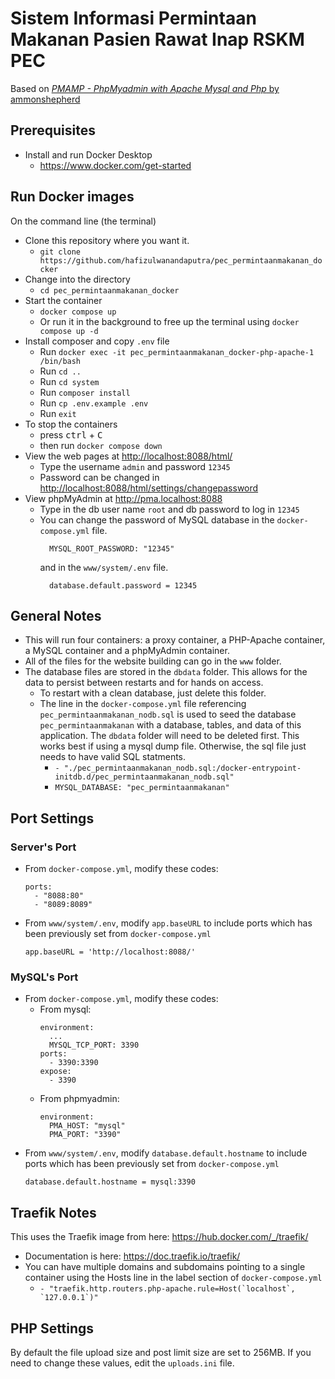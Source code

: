 # Sistem Informasi Permintaan Makanan Pasien Rawat Inap RSKM PEC

Based on [_PMAMP - PhpMyadmin with Apache Mysql and Php_ by ammonshepherd](https://github.com/ammonshepherd/pmamp)

## Prerequisites

- Install and run Docker Desktop
  - [https://www.docker.com/get-started ](https://www.docker.com/get-started)

## Run Docker images

On the command line (the terminal)

- Clone this repository where you want it.
  - `git clone https://github.com/hafizulwanandaputra/pec_permintaanmakanan_docker`
- Change into the directory
  - `cd pec_permintaanmakanan_docker`
- Start the container
  - `docker compose up`
  - Or run it in the background to free up the terminal using `docker compose up -d`
- Install composer and copy `.env` file
  - Run `docker exec -it pec_permintaanmakanan_docker-php-apache-1 /bin/bash`
  - Run `cd ..`
  - Run `cd system`
  - Run `composer install`
  - Run `cp .env.example .env`
  - Run `exit`
- To stop the containers
  - press <kbd>ctrl</kbd> + <kbd>C</kbd>
  - then run `docker compose down`
- View the web pages at [http://localhost:8088/html/ ](http://localhost:8088/html)
  - Type the username `admin` and password `12345`
  - Password can be changed in [http://localhost:8088/html/settings/changepassword ](http://localhost:8088/html/settings/changepassword)
- View phpMyAdmin at [http://pma.localhost:8088 ](http://pma.localhost:8088)
  - Type in the db user name `root` and db password to log in `12345`
  - You can change the password of MySQL database in the `docker-compose.yml` file.
    ```
      MYSQL_ROOT_PASSWORD: "12345"
    ```
    and in the `www/system/.env` file.
    ```
      database.default.password = 12345
    ```

## General Notes

- This will run four containers: a proxy container, a PHP-Apache container, a MySQL container and a phpMyAdmin container.
- All of the files for the website building can go in the `www` folder.
- The database files are stored in the `dbdata` folder. This allows for the data to persist between restarts and for hands on access.
  - To restart with a clean database, just delete this folder.
  - The line in the `docker-compose.yml` file referencing `pec_permintaanmakanan_nodb.sql` is used to seed the database `pec_permintaanmakanan` with a database, tables, and data of this application. The `dbdata` folder will need to be deleted first. This works best if using a mysql dump file. Otherwise, the sql file just needs to have valid SQL statments.
    - `- "./pec_permintaanmakanan_nodb.sql:/docker-entrypoint-initdb.d/pec_permintaanmakanan_nodb.sql"`
    - `MYSQL_DATABASE: "pec_permintaanmakanan"`

## Port Settings

### Server's Port

- From `docker-compose.yml`, modify these codes:
  ```
  ports:
    - "8088:80"
    - "8089:8089"
  ```
- From `www/system/.env`, modify `app.baseURL` to include ports which has been previously set from `docker-compose.yml`
  ```
  app.baseURL = 'http://localhost:8088/'
  ```

### MySQL's Port

- From `docker-compose.yml`, modify these codes:
  - From mysql:
    ```
    environment:
      ...
      MYSQL_TCP_PORT: 3390
    ports:
      - 3390:3390
    expose:
      - 3390
    ```
  - From phpmyadmin:
    ```
    environment:
      PMA_HOST: "mysql"
      PMA_PORT: "3390"
    ```
- From `www/system/.env`, modify `database.default.hostname` to include ports which has been previously set from `docker-compose.yml`
  ```
  database.default.hostname = mysql:3390
  ```

## Traefik Notes

This uses the Traefik image from here: https://hub.docker.com/_/traefik/

- Documentation is here: https://doc.traefik.io/traefik/
- You can have multiple domains and subdomains pointing to a single container using the Hosts line in the label section of `docker-compose.yml`
  - `` - "traefik.http.routers.php-apache.rule=Host(`localhost`, `127.0.0.1`)" ``

## PHP Settings

By default the file upload size and post limit size are set to 256MB. If you
need to change these values, edit the `uploads.ini` file.

